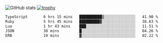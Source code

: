 ![GitHub stats](https://github-readme-stats.vercel.app/api?username=ksk001100&show_icons=true&theme=tokyonight)
[![trophy](https://github-profile-trophy.vercel.app/?username=ksk001100&theme=onedark)](https://github.com/ryo-ma/github-profile-trophy)

<!--START_SECTION:waka-->

```txt
TypeScript       6 hrs 15 mins   ██████████▒░░░░░░░░░░░░░░   41.90 %
Ruby             5 hrs 45 mins   █████████▓░░░░░░░░░░░░░░░   38.63 %
Lua              1 hr 43 mins    ███░░░░░░░░░░░░░░░░░░░░░░   11.51 %
JSON             38 mins         █░░░░░░░░░░░░░░░░░░░░░░░░   04.26 %
ERB              19 mins         ▓░░░░░░░░░░░░░░░░░░░░░░░░   02.22 %
```

<!--END_SECTION:waka-->
